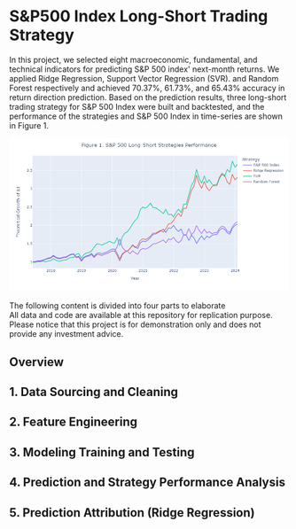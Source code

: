 # S&P500 Index Long-Short Trading Strategy
In this project, we selected eight macroeconomic, fundamental, and technical indicators for predicting S&amp;P 500 index' next-month returns. We applied Ridge Regression, Support Vector Regression (SVR). and Random Forest respectively and achieved 70.37%, 61.73%, and 65.43% accuracy in return direction prediction. Based on the prediction results, three long-short trading strategy for S&P 500 Index were built and backtested, and the performance of the strategies and S&P 500 Index in time-series are shown in Figure 1.

![alt text](plots/figure1_strategy_performance.png)

The following content is divided into four parts to elaborate <br />
All data and code are available at this repository for replication purpose. <br />
Please notice that this project is for demonstration only and does not provide any investment advice.


## Overview


## 1. Data Sourcing and Cleaning
## 2. Feature Engineering
## 3. Modeling Training and Testing
## 4. Prediction and Strategy Performance Analysis
## 5. Prediction Attribution (Ridge Regression)

